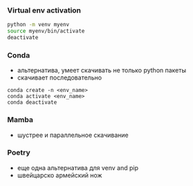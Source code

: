 ### Virtual env activation
```bash
python -m venv myenv
source myenv/bin/activate
deactivate
```

### Conda
- альтернатива, умеет скачивать не только python пакеты
- скачивает последовательно

```
conda create -n <env_name>
conda activate <env_name>
conda deactivate
```

### Mamba 
- шустрее и параллельное скачивание

### Poetry
- еще одна альтернатива для venv and pip
- швейцарско армейский нож

